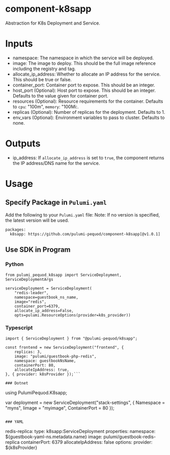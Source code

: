 # component-k8sapp
Abstraction for K8s Deployment and Service.

# Inputs

* namespace: The namespace in which the service will be deployed.
* image: The image to deploy. This should be the full image reference including the registry and tag.
* allocate_ip_address: Whether to allocate an IP address for the service. This should be true or false.
* container_port: Container port to expose. This should be an integer.
* host_port (Optional): Host port to expose. This should be an integer. Defaults to the value given for container port.
* resources (Optional): Resource requirements for the container. Defaults to `cpu`: "100m", `memory`: "100Mi:.
* replicas (Optional): Number of replicas for the deployment. Defaults to 1.
* env_vars (Optional): Environment variables to pass to cluster. Defaults to none.

# Outputs

* ip_address: If `allocate_ip_address` is set to `true`, the component returns the IP address/DNS name for the service.

# Usage
## Specify Package in `Pulumi.yaml`

Add the following to your `Pulumi.yaml` file:
Note: If no version is specified, the latest version will be used.

```
packages:
  k8sapp: https://github.com/pulumi-pequod/component-k8sapp[@v1.0.1]
``` 

## Use SDK in Program

### Python
```
from pulumi_pequod_k8sapp import ServiceDeployment, ServiceDeploymentArgs

serviceDeployment = ServiceDeployment(
    "redis-leader",
    namespace=guestbook_ns_name,
    image="redis",
    container_port=6379, 
    allocate_ip_address=False,
    opts=pulumi.ResourceOptions(provider=k8s_provider))

```

### Typescript
```
import { ServiceDeployment } from "@pulumi-pequod/k8sapp";

const frontend = new ServiceDeployment("frontend", {
    replicas: 3,
    image: "pulumi/guestbook-php-redis",
    namespace: guestbookNsName,
    containerPort: 80,
    allocateIpAddress: true,
}, { provider: k8sProvider });```

### Dotnet
```
using PulumiPequod.K8sapp;

var deployment = new ServiceDeployment("stack-settings", {
  Namespace = "myns",
  Iimage = "myimage",
  ContainerPort = 80
});
```

### YAML
```
  redis-replica:
    type: k8sapp:ServiceDeployment
    properties:
      namespace: ${guestbook-yaml-ns.metadata.name}
      image: pulumi/guestbook-redis-replica
      containerPort: 6379
      allocateIpAddress: false
    options:
      provider: ${k8sProvider}
```




